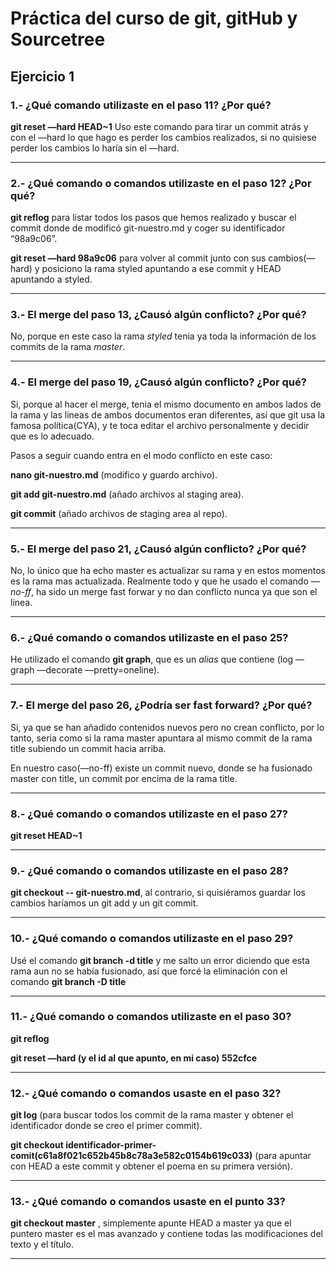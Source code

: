 # Práctica del curso de git, gitHub y Sourcetree
## Ejercicio 1

### 1.- ¿Qué comando utilizaste en el paso 11? ¿Por qué?

**git reset —hard HEAD~1** Uso este comando para tirar un commit atrás y con el —hard lo que hago es perder los cambios realizados, si no quisiese perder los cambios lo haría sin el —hard.

---

### 2.- ¿Qué comando o comandos utilizaste en el paso 12? ¿Por qué?

**git reflog** para listar todos los pasos que hemos realizado y buscar el commit donde de modificó git-nuestro.md y coger su identificador “98a9c06”. 

**git reset —hard 98a9c06** para volver al commit junto con sus cambios(—hard) y posiciono la rama styled apuntando a ese commit y HEAD apuntando a styled.

---

### 3.- El merge del paso 13, ¿Causó algún conflicto? ¿Por qué? 

No, porque en este caso la rama *styled* tenia ya toda la información de los commits de la rama *master*.

---

### 4.- El merge del paso 19, ¿Causó algún conflicto? ¿Por qué? 

Si, porque al hacer el merge, tenia el mismo documento en ambos lados de la rama y las lineas de ambos documentos eran diferentes, así que git usa la famosa política(CYA), y te toca editar el archivo personalmente y decidir que es lo adecuado. 

Pasos a seguir cuando entra en el modo conflicto en este caso:

**nano git-nuestro.md** (modifico y guardo archivo).

**git add git-nuestro.md** (añado archivos al staging area).

**git commit** (añado archivos de staging area al repo).

---

### 5.- El merge del paso 21, ¿Causó algún conflicto? ¿Por qué? 

No, lo único que ha echo master es actualizar su rama y en estos momentos es la rama mas actualizada. Realmente todo y que he usado el comando *—no-ff*, ha sido un merge fast forwar y no dan conflicto nunca ya que son el linea.

---

### 6.- ¿Qué comando o comandos utilizaste en el paso 25?

He utilizado el comando **git graph**, que es un *alias* que contiene (log —graph —decorate —pretty=oneline).

---

### 7.- El merge del paso 26, ¿Podría ser fast forward? ¿Por qué? 

Si, ya que se han añadido contenidos nuevos pero no crean conflicto, por lo tanto, seria como si la rama master apuntara al mismo commit de la rama title subiendo un commit hacia arriba.

En nuestro caso(—no-ff) existe un commit nuevo, donde se ha fusionado master con title, un commit por encima de la rama title.

---

### 8.- ¿Qué comando o comandos utilizaste en el paso 27? 

**git reset HEAD~1**

---

### 9.- ¿Qué comando o comandos utilizaste en el paso 28? 

**git checkout -- git-nuestro.md**, al contrario, si quisiéramos guardar los cambios haríamos un git add y un git commit. 

---

### 10.- ¿Qué comando o comandos utilizaste en el paso 29? 

Usé el comando **git branch -d title** y me salto un error diciendo que esta rama aun no se había fusionado, así que forcé la eliminación con el comando **git branch -D title**

---

### 11.- ¿Qué comando o comandos utilizaste en el paso 30? 

**git reflog**

**git reset —hard (y el id al que apunto, en mi caso) 552cfce**

---

### 12.- ¿Qué comando o comandos usaste en el paso 32?

**git log** (para buscar todos los commit de la rama master y obtener el identificador donde se creo el primer commit).

**git checkout identificador-primer-comit(c61a8f021c652b45b8c78a3e582c0154b619c033)** (para apuntar con HEAD a este commit y obtener el poema en su primera versión). 

---

### 13.- ¿Qué comando o comandos usaste en el punto 33? 

**git checkout master** , simplemente apunte HEAD a master ya que el puntero master es el mas avanzado y contiene todas las modificaciones del texto y el título.

---
